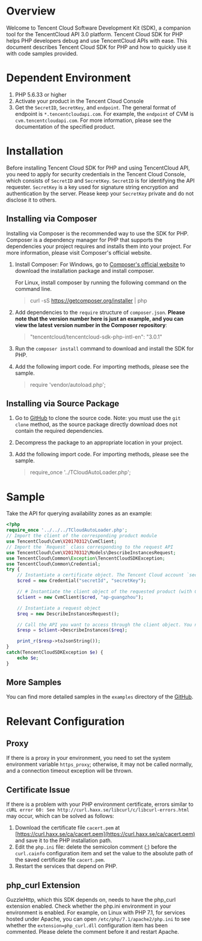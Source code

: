 # Overview
Welcome to Tencent Cloud Software Development Kit (SDK), a companion tool for the TencentCloud API 3.0 platform.
Tencent Cloud SDK for PHP helps PHP developers debug and use TencentCloud APIs with ease. This document describes Tencent Cloud SDK for PHP and how to quickly use it with code samples provided.
# Dependent Environment
1. PHP 5.6.33 or higher
2. Activate your product in the Tencent Cloud Console
3. Get the `SecretID`, `SecretKey`, and `endpoint`. The general format of endpoint is `*.tencentcloudapi.com`. For example, the `endpoint` of CVM is `cvm.tencentcloudapi.com`. For more information, please see the documentation of the specified product.

# Installation
Before installing Tencent Cloud SDK for PHP and using TencentCloud API, you need to apply for security credentials in the Tencent Cloud Console, which consists of `SecretID` and `SecretKey`. `SecretID` is for identifying the API requester. `SecretKey` is a key used for signature string encryption and authentication by the server. Please keep your `SecretKey` private and do not disclose it to others.
## Installing via Composer
Installing via Composer is the recommended way to use the SDK for PHP. Composer is a dependency manager for PHP that supports the dependencies your project requires and installs them into your project. For more information, please visit Composer's official website.
1. Install Composer:
    For Windows, go to [Composer's official website](https://getcomposer.org/download/) to download the installation package and install composer.

    For Linux, install composer by running the following command on the command line.

    > curl -sS https://getcomposer.org/installer | php
2. Add dependencies to the `require` structure of `composer.json`. **Please note that the version number here is just an example, and you can view the latest version number in the Composer repository**:

    > "tencentcloud/tencentcloud-sdk-php-intl-en": "3.0.1"
3. Run the `composer install` command to download and install the SDK for PHP.
4. Add the following import code. For importing methods, please see the sample.

    > require 'vendor/autoload.php';

## Installing via Source Package
1. Go to [GitHub](https://github.com/tencentcloud/tencentcloud-sdk-php-intl-en) to clone the source code. Note: you must use the `git clone` method, as the source package directly download does not contain the required dependencies.
2. Decompress the package to an appropriate location in your project.
3. Add the following import code. For importing methods, please see the sample.

    > require_once '../TCloudAutoLoader.php';
# Sample
Take the API for querying availability zones as an example:
```php
<?php
require_once '../../../TCloudAutoLoader.php';
// Import the client of the corresponding product module
use TencentCloud\Cvm\V20170312\CvmClient;
// Import the `Request` class corresponding to the request API
use TencentCloud\Cvm\V20170312\Models\DescribeInstancesRequest;
use TencentCloud\Common\Exception\TencentCloudSDKException;
use TencentCloud\Common\Credential;
try {
    // Instantiate a certificate object. The Tencent Cloud account `secretId` and `secretKey` need to be passed in as input parameters
    $cred = new Credential("secretId", "secretKey");

    // # Instantiate the client object of the requested product (with CVM as an example)
    $client = new CvmClient($cred, "ap-guangzhou");

    // Instantiate a request object
    $req = new DescribeInstancesRequest();

    // Call the API you want to access through the client object. You need to pass in the request object
    $resp = $client->DescribeInstances($req);

    print_r($resp->toJsonString());
}
catch(TencentCloudSDKException $e) {
    echo $e;
}
```

## More Samples

You can find more detailed samples in the `examples` directory of the [GitHub](https://github.com/tencentcloud/tencentcloud-sdk-php-intl-en).

# Relevant Configuration

## Proxy

If there is a proxy in your environment, you need to set the system environment variable `https_proxy`; otherwise, it may not be called normally, and a connection timeout exception will be thrown.

## Certificate Issue

If there is a problem with your PHP environment certificate, errors similar to `cURL error 60: See http://curl.haxx.se/libcurl/c/libcurl-errors.html` may occur, which can be solved as follows:

1. Download the certificate file `cacert.pem` at [https://curl.haxx.se/ca/cacert.pem](https://curl.haxx.se/ca/cacert.pem) and save it to the PHP installation path.
2. Edit the `php.ini` file: delete the semicolon comment (;) before the `curl.cainfo` configuration item and set the value to the absolute path of the saved certificate file `cacert.pem`.
3. Restart the services that depend on PHP.

## php_curl Extension

GuzzleHttp, which this SDK depends on, needs to have the php_curl extension enabled. Check whether the php.ini environment in your environment is enabled. For example, on Linux with PHP 7.1, for services hosted under Apache, you can open `/etc/php/7.1/apache2/php.ini` to see whether the `extension=php_curl.dll` configuration item has been commented. Please delete the comment before it and restart Apache.
